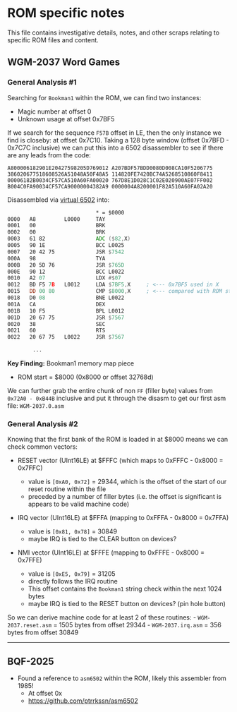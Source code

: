 # ROM specific notes

This file contains investigative details, notes, and other scraps relating to specific ROM files and content.

## WGM-2037 Word Games

### General Analysis #1

Searching for `Bookman1` within the ROM, we can find two instances:
- Magic number at offset 0
- Unknown usage at offset 0x7BF5

If we search for the sequence `F57B` offset in LE, then the only instance we find is closeby: at offset 0x7C10. Taking a 128 byte window (offset 0x7BFD - 0x7C7C inclusive) we can put this into a 6502 disassembler to see if there are any leads from the code:

```hex
A800006182901E20427598205D769012 A207BDF57BDD0080D008CA10F5206775 386020677518608526A51048A50F48A5 114820FE7420BC74A5268510860F8411 00006182B0034CF57CA510A60FA00020 767D8E1D028C1C02E020900AE07FF002 B004C0FA90034CF57CA90000004382A9 0000004A8200001F82A510A60FA02A20
```

Disassembled via [virtual 6502](https://www.masswerk.at/6502/disassembler.html) into:

```asm
                            * = $0000
0000   A8         L0000     TAY
0001   00                   BRK
0002   00                   BRK
0003   61 82                ADC ($82,X)
0005   90 1E                BCC L0025
0007   20 42 75             JSR $7542
000A   98                   TYA
000B   20 5D 76             JSR $765D
000E   90 12                BCC L0022
0010   A2 07                LDX #$07
0012   BD F5 7B   L0012     LDA $7BF5,X     ; <--- 0x7BF5 used in X
0015   DD 00 80             CMP $8000,X     ; <--- compared with ROM start address
0018   D0 08                BNE L0022
001A   CA                   DEX
001B   10 F5                BPL L0012
001D   20 67 75             JSR $7567
0020   38                   SEC
0021   60                   RTS
0022   20 67 75   L0022     JSR $7567

        ...
```

**Key Finding:** Bookman1 memory map piece
- ROM start = $8000 (0x8000 or offset 32768d)

We can further grab the entire chunk of non `FF` (filler byte) values from `0x72A0 - 0xB44B` inclusive and put it through the disasm to get our first asm file: `WGM-2037.0.asm`

### General Analysis #2

Knowing that the first bank of the ROM is loaded in at $8000 means we can check common vectors:

- RESET vector (UInt16LE) at $FFFC (which maps to 0xFFFC - 0x8000 = 0x7FFC)
    - value is `[0xA0, 0x72]` = 29344, which is the offset of the start of our reset routine within the file
    - preceded by a number of filler bytes (i.e. the offset is significant is appears to be valid machine code)

- IRQ vector (UInt16LE) at $FFFA (mapping to 0xFFFA - 0x8000 = 0x7FFA)
    - value is `[0x81, 0x78]` = 30849
    - maybe IRQ is tied to the CLEAR button on devices?

- NMI vector (UInt16LE) at $FFFE (mapping to 0xFFFE - 0x8000 = 0x7FFE)
    - value is `[0xE5, 0x79]` = 31205
    - directly follows the IRQ routine
    - This offset contains the `Bookman1` string check within the next 1024 bytes
    - maybe IRQ is tied to the RESET button on devices? (pin hole button)

So we can derive machine code for at least 2 of these routines:
    - `WGM-2037.reset.asm` = 1505 bytes from offset 29344
    - `WGM-2037.irq.asm` = 356 bytes from offset 30849

---

## BQF-2025
- Found a reference to `asm6502` within the ROM, likely this assembler from 1985!
    - At offset 0x
    - https://github.com/ptrrkssn/asm6502

